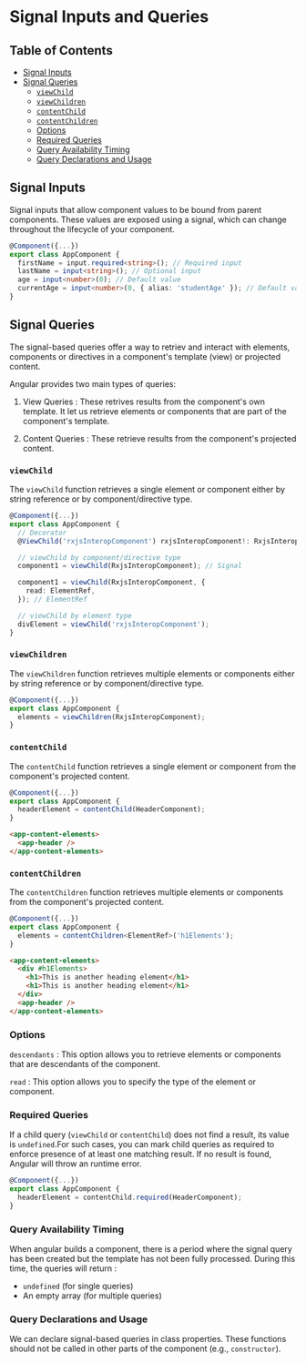 # Signal Inputs and Queries

## Table of Contents

- [Signal Inputs](#signal-inputs)
- [Signal Queries](#signal-queries)
  - [`viewChild`](#viewchild)
  - [`viewChildren`](#viewchildren)
  - [`contentChild`](#contentchild)
  - [`contentChildren`](#contentchildren)
  - [Options](#options)
  - [Required Queries](#required-queries)
  - [Query Availability Timing](#query-availability-timing)
  - [Query Declarations and Usage](#query-declarations-and-usage)

## Signal Inputs

Signal inputs that allow component values to be bound from parent components. These values are exposed using a signal, which can change throughout the lifecycle of your component.

```ts
@Component({...})
export class AppComponent {
  firstName = input.required<string>(); // Required input
  lastName = input<string>(); // Optional input
  age = input<number>(0); // Default value
  currentAge = input<number>(0, { alias: 'studentAge' }); // Default value with alias
}
```

## Signal Queries

The signal-based queries offer a way to retriev and interact with elements, components or directives in
a component's template (view) or projected content.

Angular provides two main types of queries:

1. View Queries : These retrives results from the component's own template. It let us retrieve elements or components that are part of the component's template.

2. Content Queries : These retrieve results from the component's projected content.

### `viewChild`

The `viewChild` function retrieves a single element or component either by string reference or by component/directive type.

```ts
@Component({...})
export class AppComponent {
  // Decorator
  @ViewChild('rxjsInteropComponent') rxjsInteropComponent!: RxjsInteropComponent;

  // viewChild by component/directive type
  component1 = viewChild(RxjsInteropComponent); // Signal

  component1 = viewChild(RxjsInteropComponent, {
    read: ElementRef,
  }); // ElementRef

  // viewChild by element type
  divElement = viewChild('rxjsInteropComponent');
}
```

### `viewChildren`

The `viewChildren` function retrieves multiple elements or components either by string reference or by component/directive type.

```ts
@Component({...})
export class AppComponent {
  elements = viewChildren(RxjsInteropComponent);
}
```

### `contentChild`

The `contentChild` function retrieves a single element or component from the component's projected content.

```ts
@Component({...})
export class AppComponent {
  headerElement = contentChild(HeaderComponent);
}
```

```html
<app-content-elements>
  <app-header />
</app-content-elements>
```

### `contentChildren`

The `contentChildren` function retrieves multiple elements or components from the component's projected content.

```ts
@Component({...})
export class AppComponent {
  elements = contentChildren<ElementRef>('h1Elements');
}
```

```html
<app-content-elements>
  <div #h1Elements>
    <h1>This is another heading element</h1>
    <h1>This is another heading element</h1>
  </div>
  <app-header />
</app-content-elements>
```

### Options

`descendants` : This option allows you to retrieve elements or components that are descendants of the component.

`read` : This option allows you to specify the type of the element or component.

### Required Queries

If a child query (`viewChild` or `contentChild`) does not find a result, its value is `undefined`.For such cases, you can mark child queries as required to enforce presence of at least one matching result. If no result is found, Angular will throw an runtime error.

```ts
@Component({...})
export class AppComponent {
  headerElement = contentChild.required(HeaderComponent);
}
```

### Query Availability Timing

When angular builds a component, there is a period where the signal query has been created but the template has not been fully processed. During this time, the queries will return :

- `undefined` (for single queries)
- An empty array (for multiple queries)

### Query Declarations and Usage

We can declare signal-based queries in class properties. These functions should not be called in other parts of the component (e.g., `constructor`).